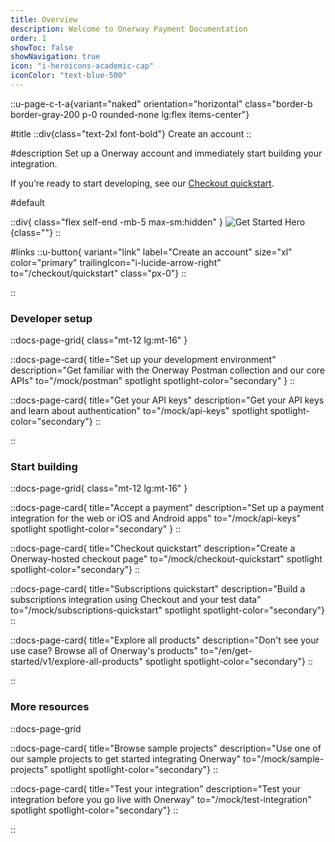 ```yaml
---
title: Overview
description: Welcome to Onerway Payment Documentation
order: 1
showToc: false
showNavigation: true
icon: "i-heroicons-academic-cap"
iconColor: "text-blue-500"
---
```


::u-page-c-t-a{variant="naked" orientation="horizontal"
class="border-b border-gray-200 p-0 rounded-none lg:flex
items-center"}

#title ::div{class="text-2xl font-bold"} Create an account
::

#description Set up a Onerway account and immediately start
building your integration.

If you’re ready to start developing, see our
[Checkout quickstart](/checkout/quickstart).

#default

::div{ class="flex self-end -mb-5 max-sm:hidden" }
![Get Started Hero](https://b.stripecdn.com/docs-statics-srv/assets/get-started-hero.df33114d2906584b94ad36e4e2588d16.png){class=""}
::

#links ::u-button{ variant="link" label="Create an account"
size="xl" color="primary"
trailingIcon="i-lucide-arrow-right"
to="/checkout/quickstart" class="px-0"} ::

::

### Developer setup

::docs-page-grid{ class="mt-12 lg:mt-16" }

::docs-page-card{ title="Set up your development
environment" description="Get familiar with the Onerway
Postman collection and our core APIs" to="/mock/postman"
spotlight spotlight-color="secondary" } ::

::docs-page-card{ title="Get your API keys" description="Get
your API keys and learn about authentication"
to="/mock/api-keys" spotlight spotlight-color="secondary"}
::

::

### Start building

::docs-page-grid{ class="mt-12 lg:mt-16" }

::docs-page-card{ title="Accept a payment" description="Set
up a payment integration for the web or iOS and Android
apps" to="/mock/api-keys" spotlight
spotlight-color="secondary" } ::

::docs-page-card{ title="Checkout quickstart"
description="Create a Onerway-hosted checkout page"
to="/mock/checkout-quickstart" spotlight
spotlight-color="secondary"} ::

::docs-page-card{ title="Subscriptions quickstart"
description="Build a subscriptions integration using
Checkout and your test data"
to="/mock/subscriptions-quickstart" spotlight
spotlight-color="secondary"} ::

::docs-page-card{ title="Explore all products"
description="Don't see your use case? Browse all of
Onerway's products"
to="/en/get-started/v1/explore-all-products" spotlight
spotlight-color="secondary"} ::

::

### More resources

::docs-page-grid

::docs-page-card{ title="Browse sample projects"
description="Use one of our sample projects to get started
integrating Onerway" to="/mock/sample-projects" spotlight
spotlight-color="secondary"} ::

::docs-page-card{ title="Test your integration"
description="Test your integration before you go live with
Onerway" to="/mock/test-integration" spotlight
spotlight-color="secondary"} ::

::
